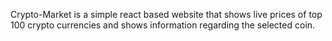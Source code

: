 Crypto-Market is a simple react based website that shows live prices of top 100 crypto currencies and shows information regarding the selected coin.
